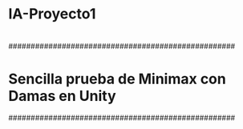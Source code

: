 # IA-Proyecto1
# 
###################################################
# Sencilla prueba de Minimax con Damas en Unity   #
###################################################
